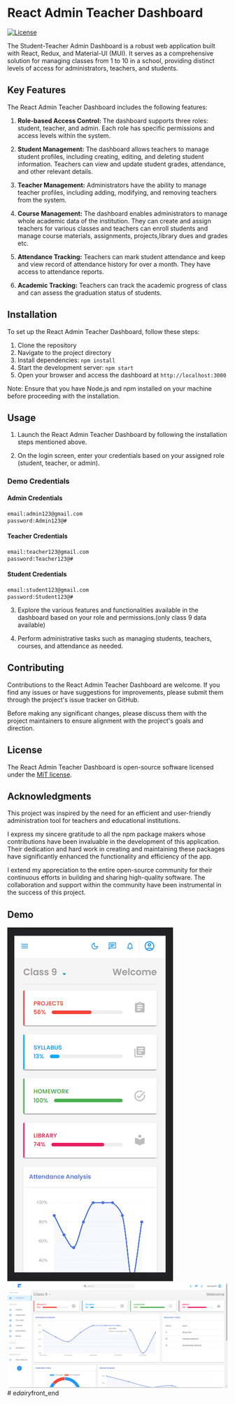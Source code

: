 # React Admin Teacher Dashboard

[![License](https://img.shields.io/badge/License-MIT-blue.svg)](https://opensource.org/licenses/MIT)

The Student-Teacher Admin Dashboard is a robust web application built with React, Redux, and Material-UI (MUI). It serves as a comprehensive solution for managing classes from 1 to 10 in a school, providing distinct levels of access for administrators, teachers, and students.

## Key Features

The React Admin Teacher Dashboard includes the following features:

1. **Role-based Access Control:** The dashboard supports three roles: student, teacher, and admin. Each role has specific permissions and access levels within the system.

2. **Student Management:** The dashboard allows teachers to manage student profiles, including creating, editing, and deleting student information. Teachers can view and update student grades, attendance, and other relevant details.

3. **Teacher Management:** Administrators have the ability to manage teacher profiles, including adding, modifying, and removing teachers from the system.

4. **Course Management:** The dashboard enables administrators to manage whole academic data of the institution. They can create and assign teachers for various classes and teachers can enroll students and manage course materials, assignments, projects,library dues and grades etc.

5. **Attendance Tracking:** Teachers can mark student attendance and keep and view record of attendance history for over a month. They have access to attendance reports.

6. **Academic Tracking:** Teachers can track the academic progress of class and can assess the graduation status of students.

## Installation

To set up the React Admin Teacher Dashboard, follow these steps:

1. Clone the repository
2. Navigate to the project directory
3. Install dependencies: `npm install`
4. Start the development server: `npm start`
5. Open your browser and access the dashboard at `http://localhost:3000`

Note: Ensure that you have Node.js and npm installed on your machine before proceeding with the installation.

## Usage

1. Launch the React Admin Teacher Dashboard by following the installation steps mentioned above.

2. On the login screen, enter your credentials based on your assigned role (student, teacher, or admin).

### Demo Credentials
#### Admin Credentials
``` 
email:admin123@gmail.com
password:Admin123@#
```

#### Teacher Credentials
```
email:teacher123@gmail.com
password:Teacher123@#
```

#### Student Credentials
```
email:student123@gmail.com
password:Student123@#
```

3. Explore the various features and functionalities available in the dashboard based on your role and permissions.(only class 9 data available)

4. Perform administrative tasks such as managing students, teachers, courses, and attendance as needed.


## Contributing

Contributions to the React Admin Teacher Dashboard are welcome. If you find any issues or have suggestions for improvements, please submit them through the project's issue tracker on GitHub.

Before making any significant changes, please discuss them with the project maintainers to ensure alignment with the project's goals and direction.

## License

The React Admin Teacher Dashboard is open-source software licensed under the [MIT license](LICENSE).

## Acknowledgments

This project was inspired by the need for an efficient and user-friendly administration tool for teachers and educational institutions.

I express my sincere gratitude to all the npm package makers whose contributions have been invaluable in the development of this application. Their dedication and hard work in creating and maintaining these packages have significantly enhanced the functionality and efficiency of the app.

I extend my appreciation to the entire open-source community for their continuous efforts in building and sharing high-quality software. The collaboration and support within the community have been instrumental in the success of this project.


## Demo 
![Dashboard in sm screen](<Demo/Teacher Dashboard sm.png>)
![Dashboard in lg screen](<Demo/Teacher Dashboard xl.png>)
#   e _ d a i r y _ f r o n t _ e n d 
 
 